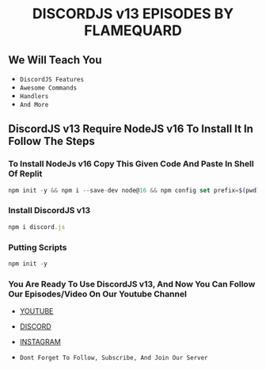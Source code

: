 <h1 align='center'> DISCORDJS v13 EPISODES BY FLAMEQUARD </h1> 

## We Will Teach You
- `DiscordJS Features`
- `Awesome Commands`
- `Handlers`
- `And More`

## DiscordJS v13 Require NodeJS v16 To Install It In Follow The Steps

### To Install NodeJs v16 Copy This Given Code And Paste In Shell Of Replit
```javascript
npm init -y && npm i --save-dev node@16 && npm config set prefix=$(pwd)/node_modules/node && export PATH=$(pwd)/node_modules/node/bin:$PATH
```

###  Install DiscordJS v13
```javascript
npm i discord.js
```

### Putting Scripts
```javascript
npm init -y
```

### You Are Ready To Use DiscordJS v13, And Now You Can Follow Our Episodes/Video On Our Youtube Channel
- [YOUTUBE](https://www.youtube.com/flamequard)
- [DISCORD](https://discord.gg/TvjrWtEuyP)
- [INSTAGRAM](https://www.instagram.com/flamequard)

- `Dont Forget To Follow, Subscribe, And Join Our Server`
